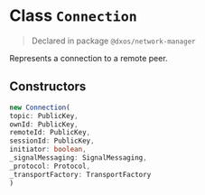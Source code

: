 # Class `Connection`
> Declared in package `@dxos/network-manager`

Represents a connection to a remote peer.

## Constructors
```ts
new Connection(
topic: PublicKey,
ownId: PublicKey,
remoteId: PublicKey,
sessionId: PublicKey,
initiator: boolean,
_signalMessaging: SignalMessaging,
_protocol: Protocol,
_transportFactory: TransportFactory
)
```
